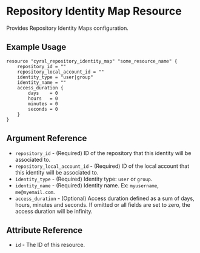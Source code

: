 # Repository Identity Map Resource

Provides Repository Identity Maps configuration.

## Example Usage

```hcl
resource "cyral_repository_identity_map" "some_resource_name" {
    repository_id = ""
    repository_local_account_id = ""
    identity_type = "user|group"
    identity_name = ""
    access_duration {
        days    = 0
        hours   = 0
        minutes = 0
        seconds = 0
    }
}
```

## Argument Reference

* `repository_id` - (Required) ID of the repository that this identity will be associated to.
* `repository_local_account_id` - (Required) ID of the local account that this identity will be associated to.
* `identity_type` - (Required) Identity type: `user` or `group`.
* `identity_name` - (Required) Identity name. Ex: `myusername`, `me@myemail.com`.
* `access_duration` - (Optional) Access duration defined as a sum of days, hours, minutes and seconds. If omitted or all fields are set to zero, the access duration will be infinity.

## Attribute Reference

* `id` - The ID of this resource.
